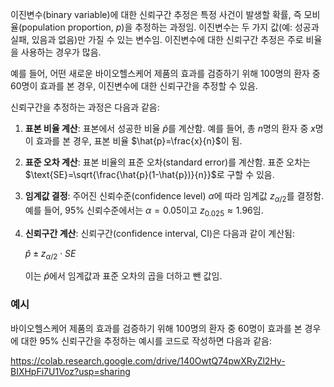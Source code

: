 
이진변수(binary variable)에 대한 신뢰구간 추정은 특정 사건이 발생할 확률, 즉 모비율(population proportion, $p$)을 추정하는 과정임. 이진변수는 두 가지 값(예: 성공과 실패, 있음과 없음)만 가질 수 있는 변수임. 이진변수에 대한 신뢰구간 추정은 주로 비율을 사용하는 경우가 많음.

예를 들어, 어떤 새로운 바이오헬스케어 제품의 효과를 검증하기 위해 100명의 환자 중 60명이 효과를 본 경우, 이진변수에 대한 신뢰구간을 추정할 수 있음.

신뢰구간을 추정하는 과정은 다음과 같음:

1. **표본 비율 계산**: 표본에서 성공한 비율 $\hat{p}$를 계산함. 예를 들어, 총 $n$명의 환자 중 $x$명이 효과를 본 경우, 표본 비율 $\hat{p}=\frac{x}{n}$이 됨.
    
2. **표준 오차 계산**: 표본 비율의 표준 오차(standard error)를 계산함. 표준 오차는 $\text{SE}=\sqrt{\frac{\hat{p}(1-\hat{p})}{n}}$로 구할 수 있음.
    
3. **임계값 결정**: 주어진 신뢰수준(confidence level) $\alpha$에 따라 임계값 $z_{\alpha/2}$를 결정함. 예를 들어, 95% 신뢰수준에서는 $\alpha=0.05$이고 $z_{0.025}\approx 1.96$임.
    
4. **신뢰구간 계산**: 신뢰구간(confidence interval, CI)은 다음과 같이 계산됨:
    
    $\hat{p}±z_{α/2}⋅SE$
    
    이는 $\hat{p}$에서 임계값과 표준 오차의 곱을 더하고 뺀 값임.
    
### 예시

바이오헬스케어 제품의 효과를 검증하기 위해 100명의 환자 중 60명이 효과를 본 경우에 대한 95% 신뢰구간을 추정하는 예시를 코드로 작성하면 다음과 같음:

https://colab.research.google.com/drive/140OwtQ74pwXRyZl2Hy-BIXHpFi7U1Voz?usp=sharing


